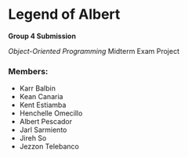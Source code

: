 # Legend of Albert
**Group 4 Submission**

*Object-Oriented Programming* Midterm Exam Project



### Members:
- Karr Balbin
- Kean Canaria
- Kent Estiamba
- Henchelle Omecillo
- Albert Pescador
- Jarl Sarmiento
- Jireh So
- Jezzon Telebanco
